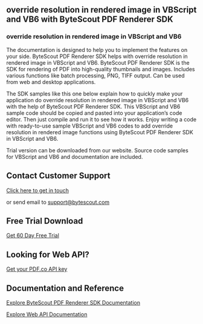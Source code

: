 ## override resolution in rendered image in VBScript and VB6 with ByteScout PDF Renderer SDK

### override resolution in rendered image in VBScript and VB6

The documentation is designed to help you to implement the features on your side. ByteScout PDF Renderer SDK helps with override resolution in rendered image in VBScript and VB6. ByteScout PDF Renderer SDK is the SDK for rendering of PDF into high-quality thumbnails and images. Includes various functions like batch processing, PNG, TIFF output. Can be used from web and desktop applications.

The SDK samples like this one below explain how to quickly make your application do override resolution in rendered image in VBScript and VB6 with the help of ByteScout PDF Renderer SDK. This VBScript and VB6 sample code should be copied and pasted into your application’s code editor. Then just compile and run it to see how it works. Enjoy writing a code with ready-to-use sample VBScript and VB6 codes to add override resolution in rendered image functions using ByteScout PDF Renderer SDK in VBScript and VB6.

Trial version can be downloaded from our website. Source code samples for VBScript and VB6 and documentation are included.

## Contact Customer Support

[Click here to get in touch](https://bytescout.zendesk.com/hc/en-us/requests/new?subject=ByteScout%20PDF%20Renderer%20SDK%20Question)

or send email to [support@bytescout.com](mailto:support@bytescout.com?subject=ByteScout%20PDF%20Renderer%20SDK%20Question) 

## Free Trial Download

[Get 60 Day Free Trial](https://bytescout.com/download/web-installer?utm_source=github-readme)

## Looking for Web API? 

[Get your PDF.co API key](https://pdf.co/documentation/api?utm_source=github-readme)

## Documentation and Reference

[Explore ByteScout PDF Renderer SDK Documentation](https://bytescout.com/documentation/index.html?utm_source=github-readme)

[Explore Web API Documentation](https://pdf.co/documentation/api?utm_source=github-readme)